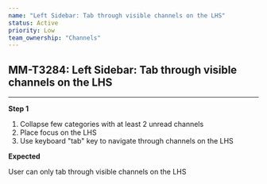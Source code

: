 ```yaml
---
name: "Left Sidebar: Tab through visible channels on the LHS"
status: Active
priority: Low
team_ownership: "Channels"
---
```


## MM-T3284: Left Sidebar: Tab through visible channels on the LHS

---

**Step 1**

1. Collapse few categories with at least 2 unread channels 
2. Place focus on the LHS
3. Use keyboard "tab" key to navigate through channels on the LHS

**Expected**

User can only tab through visible channels on the LHS
